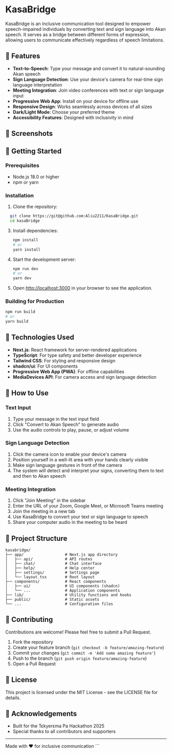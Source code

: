 # KasaBridge

KasaBridge is an inclusive communication tool designed to empower speech-impaired individuals by converting text and sign language into Akan speech. It serves as a bridge between different forms of expression, allowing users to communicate effectively regardless of speech limitations.

## 🌟 Features

- **Text-to-Speech**: Type your message and convert it to natural-sounding Akan speech
- **Sign Language Detection**: Use your device's camera for real-time sign language interpretation
- **Meeting Integration**: Join video conferences with text or sign language input
- **Progressive Web App**: Install on your device for offline use
- **Responsive Design**: Works seamlessly across devices of all sizes
- **Dark/Light Mode**: Choose your preferred theme
- **Accessibility Features**: Designed with inclusivity in mind

## 📱 Screenshots



## 🚀 Getting Started

### Prerequisites

- Node.js 18.0 or higher
- npm or yarn

### Installation

1. Clone the repository:
 ```sh
   git clone https://git@github.com:Aliu2211/KasaBridge.git
   cd kasaBridge
 ```

3. Install dependencies:
   ```sh
   npm install
   # or
   yarn install
   ```

4. Start the development server:
   ```sh
   npm run dev
   # or
   yarn dev
   ```

5. Open [http://localhost:3000](http://localhost:3000) in your browser to see the application.

### Building for Production

```sh
npm run build
# or
yarn build
```

## 🔧 Technologies Used

- **Next.js**: React framework for server-rendered applications
- **TypeScript**: For type safety and better developer experience
- **Tailwind CSS**: For styling and responsive design
- **shadcn/ui**: For UI components
- **Progressive Web App (PWA)**: For offline capabilities
- **MediaDevices API**: For camera access and sign language detection

## 📖 How to Use

### Text Input

1. Type your message in the text input field
2. Click "Convert to Akan Speech" to generate audio
3. Use the audio controls to play, pause, or adjust volume

### Sign Language Detection

1. Click the camera icon to enable your device's camera
2. Position yourself in a well-lit area with your hands clearly visible
3. Make sign language gestures in front of the camera
4. The system will detect and interpret your signs, converting them to text and then to Akan speech

### Meeting Integration

1. Click "Join Meeting" in the sidebar
2. Enter the URL of your Zoom, Google Meet, or Microsoft Teams meeting
3. Join the meeting in a new tab
4. Use KasaBridge to convert your text or sign language to speech
5. Share your computer audio in the meeting to be heard

## 🧩 Project Structure

```
kasabridge/
├── app/                  # Next.js app directory
│   ├── api/              # API routes
│   ├── chat/             # Chat interface
│   ├── help/             # Help center
│   ├── settings/         # Settings page
│   └── layout.tsx        # Root layout
├── components/           # React components
│   ├── ui/               # UI components (shadcn)
│   └── ...               # Application components
├── lib/                  # Utility functions and hooks
├── public/               # Static assets
└── ...                   # Configuration files
```

## 🤝 Contributing

Contributions are welcome! Please feel free to submit a Pull Request.

1. Fork the repository
2. Create your feature branch (`git checkout -b feature/amazing-feature`)
3. Commit your changes (`git commit -m 'Add some amazing feature'`)
4. Push to the branch (`git push origin feature/amazing-feature`)
5. Open a Pull Request

## 📄 License

This project is licensed under the MIT License - see the LICENSE file for details.

## 🙏 Acknowledgements

- Built for the Tɛkyerɛma Pa Hackathon 2025
- Special thanks to all contributors and supporters


---

Made with ❤️ for inclusive communication
\`\`\`

